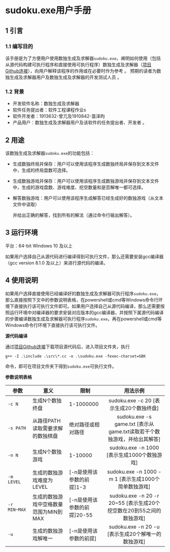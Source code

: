 # sudoku.exe用户手册

## 1 引言

### 1.1 编写目的

该手册是为了方便用户使用数独生成及求解器`sudoku.exe`，阐明如何使用（包括从源代码构建可执行程序和直接使用可执行程序）数独生成及求解器（[项目Github连接](https://github.com/MAG1CPI/Sudoku-generator)），向用户解释该程序的作用或在必要时作为参考 。
预期的读者为数独生成及求解器用户及数独生成及求解器的开发测试人员 。

### 1.2 背景

- 开发软件名称：数独生成及求解器
- 软件任务提出者：软件工程课程作业s
- 软件开发者：1913632-曾兀及1910842-苗泽昀
- 产品用户：数独生成及求解器用户及该软件的任务提出者、开发者 。

## 2 用途

该数独生成及求解器`sudoku.exe`的功能包括：

- 生成数独终局并保存：用户可以使用该程序生成数独终局并保存到文本文件中，生成的终局盘数可选择。

- 生成数独游戏并保存：用户可以使用该程序生成数独游戏并保存到文本文件中，生成的游戏盘数、游戏难度、挖空数量和是否解唯一都可选择。

- 解答数独游戏：用户可以使用该程序生成解答已经生成好的数独游戏（从文本文件中读取）

  并给出正确的解答，找到所有的解法（通过命令行输出解答）。

## 3 运行环境

平台：64-bit Windows 10 及以上

如果用户选择自己从源代码进行编译得到可执行文件，那么还需要安装gcc编译器（gcc version 8.1.0 及以上）来进行源代码的编译。

## 4 使用说明

如果用户选择直接使用已经编译好的数独生成及求解器可执行程序`sudoku.exe`，那么直接按照下文中的参数说明表格，在powershell或cmd等Windows命令行环境下直接执行该可执行文件即可。如果用户选择自己从源代码编译，那么还需要按照运行环境中对编译器的要求安装对应版本的gcc编译器，并按照下属源代码编译的步骤编译数独生成及求解器可执行程序`sudoku.exe`，再在powershell或cmd等Windows命令行环境下直接执行该可执行文件。

**源代码编译**

通过[项目Github连接](https://github.com/MAG1CPI/Sudoku-generator)下载项目源代码后，进入项目文件夹，执行

`g++ -I .\include .\src\*.cc -o .\sudoku.exe -fexec-charset=GBK`

命令，即可在项目文件夹下得到`sudoku.exe`可执行文件。

**参数说明表格**

| 参数         | 意义                                   | 限制                          |                           用法示例                           |
| ------------ | -------------------------------------- | ----------------------------- | :----------------------------------------------------------: |
| `-c N`       | 生成N个数独终盘                        | 1-1000000                     |           sudoku.exe -c 20 [表示生成20个数独终盘]            |
| `-s PATH`    | 从路径PATH读取需要求解的数独棋盘       | 绝对路径或相对路径            | sudoku.exe -s game.txt [表示从game.txt读取若干个数独游戏，并给出其解答] |
| `-n N`       | 生成N个数独游戏                        | 1-10000                       |         sudoku.exe -n 1000 [表示生成1000个数独游戏]          |
| `-m LEVEL`   | 生成的数独游戏难度为LEVEL              | \[-n是使用该参数的前提\]1-3   |     sudoku.exe -n 1000 -m 1 [表示生成1000个简单数独游戏]     |
| `-r MIN~MAX` | 生成的数独游戏中空格数量范围为MIN到MAX | \[-n是使用该参数的前提\]20-55 | sudoku.exe -n 20 -r 20~55 [表示生成20个挖空数在20到55之间的数独游戏] |
| `-u`         | 生成的数独游戏解唯一                   | \[-n是使用该参数的前提\]      |      sudoku.exe -n 20 -u [表示生成20个解唯一的数独游戏]      |

